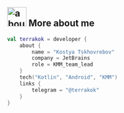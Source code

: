 <!-- ![Kostya Tskhovrebov Banner](https://raw.github.com/terrakok/terrakok/master/github.png) -->

## <img width="45" alt="about" src="https://raw.github.com/terrakok/terrakok/master/about.png"> More about me
```kotlin
val terrakok = developer {
    about {
        name = "Kostya Tskhovrebov"
        company = JetBrains
        role = KMM_team_lead
    }
    tech("Kotlin", "Android", "KMM")
    links {
        telegram = "@terrakok"
    }
}
```
